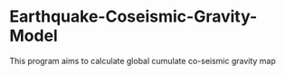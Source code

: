 # Earthquake-Coseismic-Gravity-Model

This program aims to calculate global cumulate co-seismic gravity map
